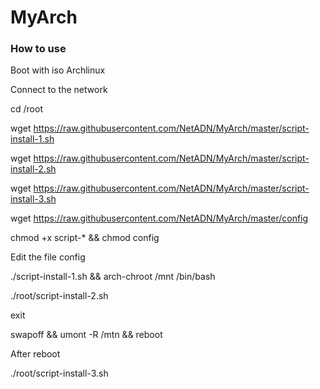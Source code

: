 # MyArch


### How to use

Boot with iso Archlinux

Connect to the network

cd /root

wget https://raw.githubusercontent.com/NetADN/MyArch/master/script-install-1.sh

wget https://raw.githubusercontent.com/NetADN/MyArch/master/script-install-2.sh

wget https://raw.githubusercontent.com/NetADN/MyArch/master/script-install-3.sh

wget https://raw.githubusercontent.com/NetADN/MyArch/master/config


chmod +x script-* && chmod config

Edit the file config

./script-install-1.sh && arch-chroot /mnt /bin/bash

./root/script-install-2.sh

exit

swapoff && umont -R /mtn && reboot

After reboot

./root/script-install-3.sh



